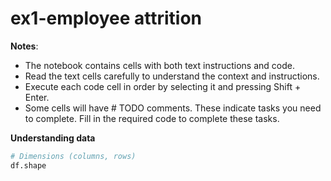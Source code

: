 # ex1-employee attrition

**Notes**:
- The notebook contains cells with both text instructions and code.
- Read the text cells carefully to understand the context and instructions.
- Execute each code cell in order by selecting it and pressing Shift + Enter.
- Some cells will have # TODO comments. These indicate tasks you need to complete. Fill in the required code to complete these tasks.

**Understanding data**

```python
# Dimensions (columns, rows)
df.shape
```
